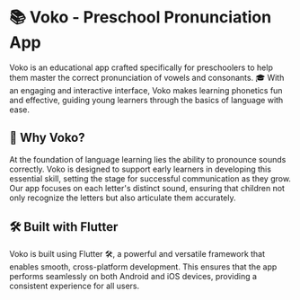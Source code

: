 # 📚 Voko - Preschool Pronunciation App
Voko is an educational app crafted specifically for preschoolers to help them master the correct pronunciation of vowels and consonants. 🎓 With an engaging and interactive interface, Voko makes learning phonetics fun and effective, guiding young learners through the basics of language with ease.


## 🧠 Why Voko?
At the foundation of language learning lies the ability to pronounce sounds correctly. Voko is designed to support early learners in developing this essential skill, setting the stage for successful communication as they grow. Our app focuses on each letter's distinct sound, ensuring that children not only recognize the letters but also articulate them accurately.

## 🛠 Built with Flutter
Voko is built using Flutter 🛠️, a powerful and versatile framework that enables smooth, cross-platform development. This ensures that the app performs seamlessly on both Android and iOS devices, providing a consistent experience for all users.
